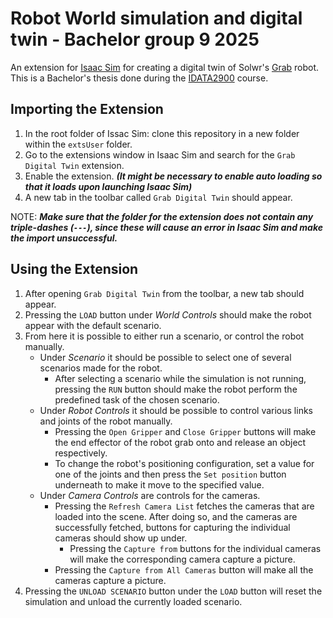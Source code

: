 # Robot World simulation and digital twin - Bachelor group 9 2025

An extension for [Isaac Sim](https://developer.nvidia.com/isaac/sim) for creating a digital twin of Solwr's [Grab](https://solwr.com/products/grab) robot. This is a Bachelor's thesis done during the [IDATA2900](https://www.ntnu.edu/studies/courses/IDATA2900#tab=omEmnet) course.

## Importing the Extension

1. In the root folder of Issac Sim: clone this repository in a new folder within the `extsUser` folder.
2. Go to the extensions window in Isaac Sim and search for the `Grab Digital Twin` extension.
3. Enable the extension. ***(It might be necessary to enable auto loading so that it loads upon launching Isaac Sim)***
4. A new tab in the toolbar called `Grab Digital Twin` should appear.

NOTE: ***Make sure that the folder for the extension does not contain any triple-dashes (`---`), since these will cause an error in Isaac Sim and make the import unsuccessful.***

## Using the Extension

1. After opening `Grab Digital Twin` from the toolbar, a new tab should appear.
2. Pressing the `LOAD` button under *World Controls* should make the robot appear with the default scenario.
3. From here it is possible to either run a scenario, or control the robot manually.
    - Under *Scenario* it should be possible to select one of several scenarios made for the robot.
        - After selecting a scenario while the simulation is not running, pressing the `RUN` button should make the robot perform the predefined task of the chosen scenario.
    - Under *Robot Controls* it should be possible to control various links and joints of the robot manually.
        - Pressing the `Open Gripper` and `Close Gripper` buttons will make the end effector of the robot grab onto and release an object respectively.
        - To change the robot's positioning configuration, set a value for one of the joints and then press the `Set position` button underneath to make it move to the specified value.
    - Under *Camera Controls* are controls for the cameras.
        - Pressing the `Refresh Camera List` fetches the cameras that are loaded into the scene. After doing so, and the cameras are successfully fetched, buttons for capturing the individual cameras should show up under.
            - Pressing the `Capture from` buttons for the individual cameras will make the corresponding camera capture a picture.
        - Pressing the `Capture from All Cameras` button will make all the cameras capture a picture.  
4. Pressing the `UNLOAD SCENARIO` button under the `LOAD` button will reset the simulation and unload the currently loaded scenario.

